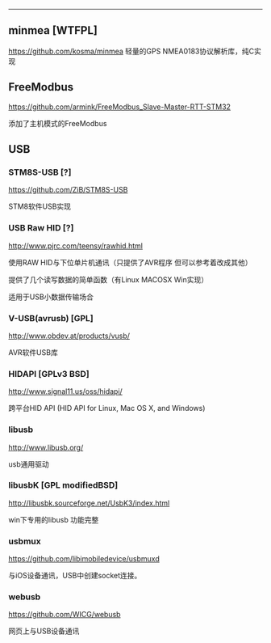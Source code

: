 ---

## minmea [WTFPL]

https://github.com/kosma/minmea
轻量的GPS NMEA0183协议解析库，纯C实现


## FreeModbus

https://github.com/armink/FreeModbus_Slave-Master-RTT-STM32

添加了主机模式的FreeModbus



## USB



### STM8S-USB [?]

https://github.com/ZiB/STM8S-USB

STM8软件USB实现

### USB Raw HID [?]

http://www.pjrc.com/teensy/rawhid.html

使用RAW HID与下位单片机通讯（只提供了AVR程序 但可以参考着改成其他）

提供了几个读写数据的简单函数（有Linux MACOSX Win实现）

适用于USB小数据传输场合

### V-USB(avrusb) [GPL]

http://www.obdev.at/products/vusb/

AVR软件USB库

### HIDAPI [GPLv3 BSD]

http://www.signal11.us/oss/hidapi/

跨平台HID API (HID API for Linux, Mac OS X, and Windows)

### libusb

http://www.libusb.org/

usb通用驱动

### libusbK [GPL modifiedBSD]

http://libusbk.sourceforge.net/UsbK3/index.html

win下专用的libusb 功能完整

### usbmux

https://github.com/libimobiledevice/usbmuxd

与iOS设备通讯，USB中创建socket连接。

### webusb

https://github.com/WICG/webusb

网页上与USB设备通讯